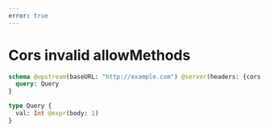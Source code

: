 ```yaml
---
error: true
---
```


# Cors invalid allowMethods

```graphql @config
schema @upstream(baseURL: "http://example.com") @server(headers: {cors: {allowCredentials: true}}) {
  query: Query
}

type Query {
  val: Int @expr(body: 1)
}
```
